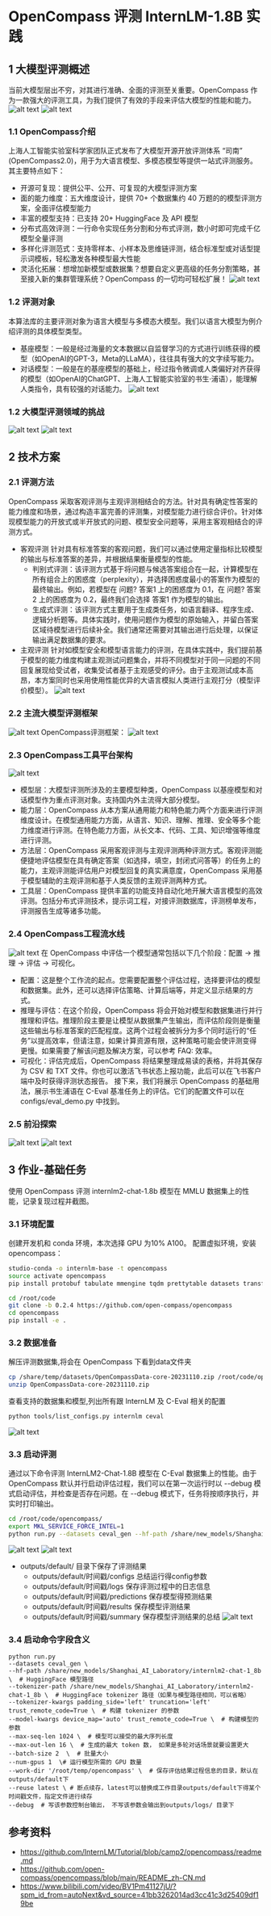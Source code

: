 # OpenCompass 评测 InternLM-1.8B 实践

## 1 大模型评测概述
当前大模型层出不穷，对其进行准确、全面的评测至关重要。OpenCompass 作为一款强大的评测工具，为我们提供了有效的手段来评估大模型的性能和能力。
![alt text](img6/为什么需要评测.png)
![alt text](img6/通过能力评测促进大模型发展.png)
### 1.1 OpenCompass介绍
上海人工智能实验室科学家团队正式发布了大模型开源开放评测体系 “司南” (OpenCompass2.0)，用于为大语言模型、多模态模型等提供一站式评测服务。其主要特点如下：
- 开源可复现：提供公平、公开、可复现的大模型评测方案
- 面的能力维度：五大维度设计，提供 70+ 个数据集约 40 万题的的模型评测方案，全面评估模型能力
- 丰富的模型支持：已支持 20+ HuggingFace 及 API 模型
- 分布式高效评测：一行命令实现任务分割和分布式评测，数小时即可完成千亿模型全量评测
- 多样化评测范式：支持零样本、小样本及思维链评测，结合标准型或对话型提示词模板，轻松激发各种模型最大性能
- 灵活化拓展：想增加新模型或数据集？想要自定义更高级的任务分割策略，甚至接入新的集群管理系统？OpenCompass 的一切均可轻松扩展！
![alt text](img6/OpenCompass评测体系开源历程.png)
### 1.2 评测对象
本算法库的主要评测对象为语言大模型与多模态大模型。我们以语言大模型为例介绍评测的具体模型类型。
- 基座模型：一般是经过海量的文本数据以自监督学习的方式进行训练获得的模型（如OpenAI的GPT-3，Meta的LLaMA），往往具有强大的文字续写能力。
- 对话模型：一般是在的基座模型的基础上，经过指令微调或人类偏好对齐获得的模型（如OpenAI的ChatGPT、上海人工智能实验室的书生·浦语），能理解人类指令，具有较强的对话能力。
![alt text](img6/大语言模型需要评测什么.png)
### 1.2 大模型评测领域的挑战
![alt text](img6/大模型评测中的挑战.png)
![alt text](img6/大模型评测领域的挑战.png)

## 2 技术方案
### 2.1 评测方法
OpenCompass 采取客观评测与主观评测相结合的方法。针对具有确定性答案的能力维度和场景，通过构造丰富完善的评测集，对模型能力进行综合评价。针对体现模型能力的开放式或半开放式的问题、模型安全问题等，采用主客观相结合的评测方式。
- 客观评测
针对具有标准答案的客观问题，我们可以通过使用定量指标比较模型的输出与标准答案的差异，并根据结果衡量模型的性能。
    - 判别式评测：该评测方式基于将问题与候选答案组合在一起，计算模型在所有组合上的困惑度（perplexity），并选择困惑度最小的答案作为模型的最终输出。例如，若模型在 问题? 答案1 上的困惑度为 0.1，在 问题? 答案2 上的困惑度为 0.2，最终我们会选择 答案1 作为模型的输出。
    - 生成式评测：该评测方式主要用于生成类任务，如语言翻译、程序生成、逻辑分析题等。具体实践时，使用问题作为模型的原始输入，并留白答案区域待模型进行后续补全。我们通常还需要对其输出进行后处理，以保证输出满足数据集的要求。
- 主观评测
针对如模型安全和模型语言能力的评测，在具体实践中，我们提前基于模型的能力维度构建主观测试问题集合，并将不同模型对于同一问题的不同回复展现给受试者，收集受试者基于主观感受的评分。由于主观测试成本高昂，本方案同时也采用使用性能优异的大语言模拟人类进行主观打分（模型评价模型）。 
![alt text](img6/客观评测与主观评测.png)
### 2.2 主流大模型评测框架
![alt text](img6/主流大模型评测框架.png)
OpenCompass评测框架：
![alt text](img6/OpenCompass评测框架.png)
### 2.3 OpenCompass工具平台架构
![alt text](img6/OpenCompass评测工具架构图.png)
- 模型层：大模型评测所涉及的主要模型种类，OpenCompass 以基座模型和对话模型作为重点评测对象。支持国内外主流得大部分模型。
- 能力层：OpenCompass 从本方案从通用能力和特色能力两个方面来进行评测维度设计。在模型通用能力方面，从语言、知识、理解、推理、安全等多个能力维度进行评测。在特色能力方面，从长文本、代码、工具、知识增强等维度进行评测。
- 方法层：OpenCompass 采用客观评测与主观评测两种评测方式。客观评测能便捷地评估模型在具有确定答案（如选择，填空，封闭式问答等）的任务上的能力，主观评测能评估用户对模型回复的真实满意度，OpenCompass 采用基于模型辅助的主观评测和基于人类反馈的主观评测两种方式。
- 工具层：OpenCompass 提供丰富的功能支持自动化地开展大语言模型的高效评测。包括分布式评测技术，提示词工程，对接评测数据库，评测榜单发布，评测报告生成等诸多功能。
### 2.4 OpenCompass工程流水线
![alt text](img6/OpenCompass工程流水线.png)
在 OpenCompass 中评估一个模型通常包括以下几个阶段：配置 -> 推理 -> 评估 -> 可视化。
- 配置：这是整个工作流的起点。您需要配置整个评估过程，选择要评估的模型和数据集。此外，还可以选择评估策略、计算后端等，并定义显示结果的方式。
- 推理与评估：在这个阶段，OpenCompass 将会开始对模型和数据集进行并行推理和评估。推理阶段主要是让模型从数据集产生输出，而评估阶段则是衡量这些输出与标准答案的匹配程度。这两个过程会被拆分为多个同时运行的“任务”以提高效率，但请注意，如果计算资源有限，这种策略可能会使评测变得更慢。如果需要了解该问题及解决方案，可以参考 FAQ: 效率。
- 可视化：评估完成后，OpenCompass 将结果整理成易读的表格，并将其保存为 CSV 和 TXT 文件。你也可以激活飞书状态上报功能，此后可以在飞书客户端中及时获得评测状态报告。 接下来，我们将展示 OpenCompass 的基础用法，展示书生浦语在 C-Eval 基准任务上的评估。它们的配置文件可以在 configs/eval_demo.py 中找到。
### 2.5 前沿探索
![alt text](img6/前沿探索-多模态.png)
![alt text](img6/前沿探索-垂直领域评测.png)

## 3 作业-基础任务
使用 OpenCompass 评测 internlm2-chat-1.8b 模型在 MMLU 数据集上的性能，记录复现过程并截图。
### 3.1 环境配置
创建开发机和 conda 环境，本次选择 GPU 为10% A100。
配置虚拟环境，安装opencompass：
```bash
studio-conda -o internlm-base -t opencompass
source activate opencompass
pip install protobuf tabulate mmengine tqdm prettytable datasets transformers jieba scikit-learn evaluate rouge_chinese nltk rank_bm25 sentence_transformers tiktoken absl-py fuzzywuzzy sentencepiece python-Levenshtein einops accelerate

cd /root/code
git clone -b 0.2.4 https://github.com/open-compass/opencompass
cd opencompass
pip install -e .
```
### 3.2 数据准备
解压评测数据集,将会在 OpenCompass 下看到data文件夹
```bash
cp /share/temp/datasets/OpenCompassData-core-20231110.zip /root/code/opencompass/
unzip OpenCompassData-core-20231110.zip
```
查看支持的数据集和模型,列出所有跟 InternLM 及 C-Eval 相关的配置
```bash
python tools/list_configs.py internlm ceval
```
![alt text](img6/查看支持的数据集和模型.png)
### 3.3 启动评测
通过以下命令评测 InternLM2-Chat-1.8B 模型在 C-Eval 数据集上的性能。由于 OpenCompass 默认并行启动评估过程，我们可以在第一次运行时以 --debug 模式启动评估，并检查是否存在问题。在 --debug 模式下，任务将按顺序执行，并实时打印输出。
```bash
cd /root/code/opencompass/
export MKL_SERVICE_FORCE_INTEL=1
python run.py --datasets ceval_gen --hf-path /share/new_models/Shanghai_AI_Laboratory/internlm2-chat-1_8b --tokenizer-path /share/new_models/Shanghai_AI_Laboratory/internlm2-chat-1_8b --tokenizer-kwargs padding_side='left' truncation='left' trust_remote_code=True --model-kwargs trust_remote_code=True device_map='auto' --max-seq-len 1024 --max-out-len 16 --batch-size 2 --num-gpus 1 --debug
```
![alt text](img6/启动评测过程日志.png)
![alt text](img6/评测执行结果.png)
- outputs/default/ 目录下保存了评测结果
    - outputs/default/时间戳/configs 总结运行得config参数
    - outputs/default/时间戳/logs 保存评测过程中的日志信息
    - outputs/default/时间戳/predictions 保存模型得预测结果
    - outputs/default/时间戳/results 保存模型评测结果
    - outputs/default/时间戳/summary 保存模型评测结果的总结
![alt text](img6/评测结果保存的文件目录结构.png)
### 3.4 启动命令字段含义
    python run.py
    --datasets ceval_gen \
    --hf-path /share/new_models/Shanghai_AI_Laboratory/internlm2-chat-1_8b \  # HuggingFace 模型路径
    --tokenizer-path /share/new_models/Shanghai_AI_Laboratory/internlm2-chat-1_8b \  # HuggingFace tokenizer 路径（如果与模型路径相同，可以省略）
    --tokenizer-kwargs padding_side='left' truncation='left' trust_remote_code=True \  # 构建 tokenizer 的参数
    --model-kwargs device_map='auto' trust_remote_code=True \  # 构建模型的参数
    --max-seq-len 1024 \  # 模型可以接受的最大序列长度
    --max-out-len 16 \  # 生成的最大 token 数， 如果是多轮对话场景就要设置更大
    --batch-size 2  \  # 批量大小
    --num-gpus 1  \# 运行模型所需的 GPU 数量
    --work-dir '/root/temp/opencompass' \  # 保存评估结果过程信息的目录，默认在outputs/default下
    --reuse latest \ # 断点续存，latest可以替换成工作目录outputs/default下得某个时间戳文件，指定文件进行续存
    --debug  # 写该参数控制台输出， 不写该参数会输出到outputs/logs/ 目录下


## 参考资料
- https://github.com/InternLM/Tutorial/blob/camp2/opencompass/readme.md
- https://github.com/open-compass/opencompass/blob/main/README_zh-CN.md
- https://www.bilibili.com/video/BV1Pm41127jU/?spm_id_from=autoNext&vd_source=41bb3262014ad3cc41c3d25409df19be
